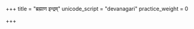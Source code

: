 +++
title = "ब्रह्माण इन्द्रम्"
unicode_script = "devanagari"
practice_weight = 0

+++
<div class="js_include" url="/vedAH_sAma/paravastu-saama/devaH/indraH/brahmANa-indram/"  newLevelForH1="1" includeTitle="false"> </div>